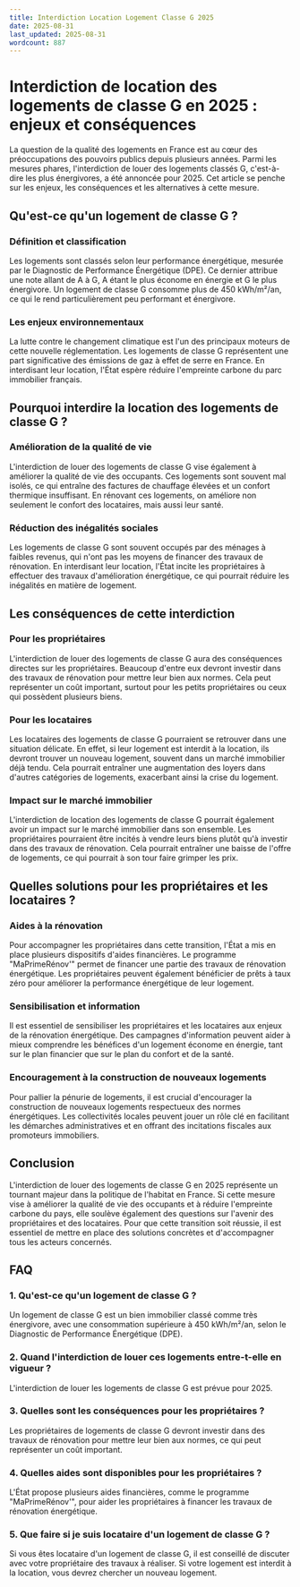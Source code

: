 ```yaml
---
title: Interdiction Location Logement Classe G 2025
date: 2025-08-31
last_updated: 2025-08-31
wordcount: 887
---
```


# Interdiction de location des logements de classe G en 2025 : enjeux et conséquences

La question de la qualité des logements en France est au cœur des préoccupations des pouvoirs publics depuis plusieurs années. Parmi les mesures phares, l'interdiction de louer des logements classés G, c'est-à-dire les plus énergivores, a été annoncée pour 2025. Cet article se penche sur les enjeux, les conséquences et les alternatives à cette mesure.

## Qu'est-ce qu'un logement de classe G ?

### Définition et classification

Les logements sont classés selon leur performance énergétique, mesurée par le Diagnostic de Performance Énergétique (DPE). Ce dernier attribue une note allant de A à G, A étant le plus économe en énergie et G le plus énergivore. Un logement de classe G consomme plus de 450 kWh/m²/an, ce qui le rend particulièrement peu performant et énergivore.

### Les enjeux environnementaux

La lutte contre le changement climatique est l'un des principaux moteurs de cette nouvelle réglementation. Les logements de classe G représentent une part significative des émissions de gaz à effet de serre en France. En interdisant leur location, l'État espère réduire l'empreinte carbone du parc immobilier français.

## Pourquoi interdire la location des logements de classe G ?

### Amélioration de la qualité de vie

L'interdiction de louer des logements de classe G vise également à améliorer la qualité de vie des occupants. Ces logements sont souvent mal isolés, ce qui entraîne des factures de chauffage élevées et un confort thermique insuffisant. En rénovant ces logements, on améliore non seulement le confort des locataires, mais aussi leur santé.

### Réduction des inégalités sociales

Les logements de classe G sont souvent occupés par des ménages à faibles revenus, qui n'ont pas les moyens de financer des travaux de rénovation. En interdisant leur location, l'État incite les propriétaires à effectuer des travaux d'amélioration énergétique, ce qui pourrait réduire les inégalités en matière de logement.

## Les conséquences de cette interdiction

### Pour les propriétaires

L'interdiction de louer des logements de classe G aura des conséquences directes sur les propriétaires. Beaucoup d'entre eux devront investir dans des travaux de rénovation pour mettre leur bien aux normes. Cela peut représenter un coût important, surtout pour les petits propriétaires ou ceux qui possèdent plusieurs biens.

### Pour les locataires

Les locataires des logements de classe G pourraient se retrouver dans une situation délicate. En effet, si leur logement est interdit à la location, ils devront trouver un nouveau logement, souvent dans un marché immobilier déjà tendu. Cela pourrait entraîner une augmentation des loyers dans d'autres catégories de logements, exacerbant ainsi la crise du logement.

### Impact sur le marché immobilier

L'interdiction de location des logements de classe G pourrait également avoir un impact sur le marché immobilier dans son ensemble. Les propriétaires pourraient être incités à vendre leurs biens plutôt qu'à investir dans des travaux de rénovation. Cela pourrait entraîner une baisse de l'offre de logements, ce qui pourrait à son tour faire grimper les prix.

## Quelles solutions pour les propriétaires et les locataires ?

### Aides à la rénovation

Pour accompagner les propriétaires dans cette transition, l'État a mis en place plusieurs dispositifs d'aides financières. Le programme "MaPrimeRénov'" permet de financer une partie des travaux de rénovation énergétique. Les propriétaires peuvent également bénéficier de prêts à taux zéro pour améliorer la performance énergétique de leur logement.

### Sensibilisation et information

Il est essentiel de sensibiliser les propriétaires et les locataires aux enjeux de la rénovation énergétique. Des campagnes d'information peuvent aider à mieux comprendre les bénéfices d'un logement économe en énergie, tant sur le plan financier que sur le plan du confort et de la santé.

### Encouragement à la construction de nouveaux logements

Pour pallier la pénurie de logements, il est crucial d'encourager la construction de nouveaux logements respectueux des normes énergétiques. Les collectivités locales peuvent jouer un rôle clé en facilitant les démarches administratives et en offrant des incitations fiscales aux promoteurs immobiliers.

## Conclusion

L'interdiction de louer des logements de classe G en 2025 représente un tournant majeur dans la politique de l'habitat en France. Si cette mesure vise à améliorer la qualité de vie des occupants et à réduire l'empreinte carbone du pays, elle soulève également des questions sur l'avenir des propriétaires et des locataires. Pour que cette transition soit réussie, il est essentiel de mettre en place des solutions concrètes et d'accompagner tous les acteurs concernés.

## FAQ

### 1. Qu'est-ce qu'un logement de classe G ?

Un logement de classe G est un bien immobilier classé comme très énergivore, avec une consommation supérieure à 450 kWh/m²/an, selon le Diagnostic de Performance Énergétique (DPE).

### 2. Quand l'interdiction de louer ces logements entre-t-elle en vigueur ?

L'interdiction de louer les logements de classe G est prévue pour 2025.

### 3. Quelles sont les conséquences pour les propriétaires ?

Les propriétaires de logements de classe G devront investir dans des travaux de rénovation pour mettre leur bien aux normes, ce qui peut représenter un coût important.

### 4. Quelles aides sont disponibles pour les propriétaires ?

L'État propose plusieurs aides financières, comme le programme "MaPrimeRénov'", pour aider les propriétaires à financer les travaux de rénovation énergétique.

### 5. Que faire si je suis locataire d'un logement de classe G ?

Si vous êtes locataire d'un logement de classe G, il est conseillé de discuter avec votre propriétaire des travaux à réaliser. Si votre logement est interdit à la location, vous devrez chercher un nouveau logement.